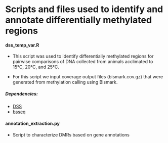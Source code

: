 # Scripts and files used to identify and annotate differentially methylated regions

#### dss_temp_var.R
* This script was used to identify differentially methylated regions for pairwise comparisons of DNA collected from animals acclimated to 15°C, 20°C, and 25°C.

* For this script we input coverage output files (bismark.cov.gz) that were generated from methylation calling using Bismark.

##### Dependencies: 
* [DSS](https://www.bioconductor.org/packages/release/bioc/html/DSS.html)
* [bsseq](https://www.bioconductor.org/packages/release/bioc/html/bsseq.html)

#### annotation_extraction.py
* Script to characterize DMRs based on gene annotations
